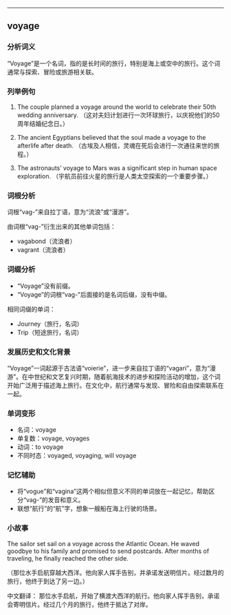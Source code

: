 
---------------
## voyage
### 分析词义
“Voyage”是一个名词，指的是长时间的旅行，特别是海上或空中的旅行。这个词通常与探索、冒险或旅游相关联。

### 列举例句
1. The couple planned a voyage around the world to celebrate their 50th wedding anniversary.
   （这对夫妇计划进行一次环球旅行，以庆祝他们的50周年结婚纪念日。）

2. The ancient Egyptians believed that the soul made a voyage to the afterlife after death.
   （古埃及人相信，灵魂在死后会进行一次通往来世的旅程。）

3. The astronauts’ voyage to Mars was a significant step in human space exploration.
   （宇航员前往火星的旅行是人类太空探索的一个重要步骤。）

### 词根分析
词根“vag-”来自拉丁语，意为“流浪”或“漫游”。

由词根“vag-”衍生出来的其他单词包括：
- vagabond（流浪者）
- vagrant（流浪者）

### 词缀分析
- “Voyage”没有前缀。
- “Voyage”的词根“vag-”后面接的是名词后缀，没有中缀。

相同词缀的单词：
- Journey（旅行，名词）
- Trip（短途旅行，名词）

### 发展历史和文化背景
“Voyage”一词起源于古法语“voierie”，进一步来自拉丁语的“vagari”，意为“漫游”。在中世纪和文艺复兴时期，随着航海技术的进步和探险活动的增加，这个词开始广泛用于描述海上旅行。在文化中，航行通常与发现、冒险和自由探索联系在一起。

### 单词变形
- 名词：voyage
- 单复数：voyage, voyages
- 动词：to voyage
- 不同时态：voyaged, voyaging, will voyage

### 记忆辅助
- 将“vogue”和“vagina”这两个相似但意义不同的单词放在一起记忆，帮助区分“vag-”的发音和意义。
- 联想“航行”的“航”字，想象一艘船在海上行驶的场景。

### 小故事
The sailor set sail on a voyage across the Atlantic Ocean. He waved goodbye to his family and promised to send postcards. After months of traveling, he finally reached the other side.

（那位水手启航穿越大西洋。他向家人挥手告别，并承诺发送明信片。经过数月的旅行，他终于到达了另一边。）

中文翻译：
那位水手启航，开始了横渡大西洋的航行。他向家人挥手告别，承诺会寄明信片。经过几个月的旅行，他终于抵达了对岸。

